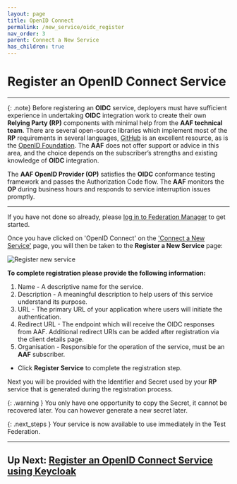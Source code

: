```yaml
---
layout: page
title: OpenID Connect
permalink: /new_service/oidc_register
nav_order: 3
parent: Connect a New Service
has_children: true
---
```


# Register an OpenID Connect Service
---

{: .note}
Before registering an **OIDC** service, deployers must have sufficient experience in undertaking **OIDC** integration work to create their own **Relying Party (RP)** components with minimal help from the **AAF technical team**. There are several open-source libraries which implement most of the **RP** requirements in several languages, [GitHub](https://github.com) is an excellent resource, as is the [OpenID Foundation](https://openid.net/developers/libraries/). The **AAF** does not offer support or advice in this area, and the choice depends on the subscriber’s strengths and existing knowledge of **OIDC** integration.

The **AAF OpenID Provider (OP)** satisfies the **OIDC** conformance testing framework and passes the Authorization Code flow. The **AAF** monitors the **OP** during business hours and responds to service interruption issues promptly.

---
If you have not done so already, please [log in to Federation Manager](login) to get started.

Once you have clicked on 'OpenID Connect' on the ['Connect a New Service'](https://manager.test.aaf.edu.au/connected_services/new) page, you will then be taken to the **Register a New Service** page:

![Register new service](/assets/images/register-new-oidc-service.png)

**To complete registration please provide the following information:**

1. Name - A descriptive name for the service.
2. Description - A meaningful description to help users of this service understand its purpose.
3. URL - The primary URL of your application where users will initiate the authentication.
4. Redirect URL - The endpoint which will receive the OIDC responses from AAF. Additional redirect URIs can be added after registration via the client details page.
5. Organisation - Responsible for the operation of the service, must be an **AAF** subscriber.


- Click **Register Service** to complete the registration step.

Next you will be provided with the Identifier and Secret used by your **RP** service that is generated during the registration process.

{: .warning }
You only have one opportunity to copy the Secret, it cannot be recovered later. You can however generate a new secret later.

{: .next_steps }
Your service is now available to use immediately in the Test Federation.

---

## Up Next: [Register an OpenID Connect Service using Keycloak](keycloak)